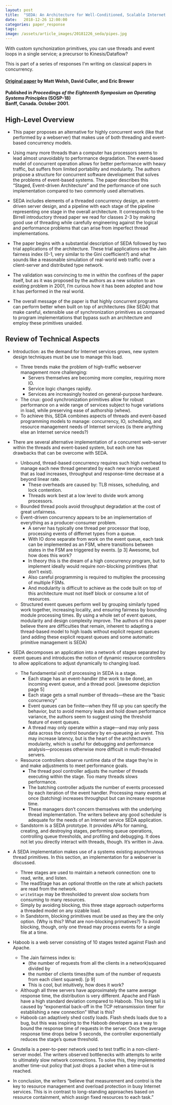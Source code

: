 ```yaml
---
layout: post
title:  "SEDA: An Architecture for Well-Conditioned, Scalable Internet Services"
date:   2018-12-26 12:00:00
categories: paper_response
tags: 
image: /assets/article_images/20181226_seda/pipes.jpg
---
```


With custom synchonization primitives, you can use threads and event loops in a single service; a precursor to Kinesis/Dataflow?

This is part of a series of responses I'm writing on classical papers in concurrency.

#### [Original paper](http://www.sosp.org/2001/papers/welsh.pdf) by Matt Welsh, David Culler, and Eric Brewer
#### Published in *Proceedings of the Eighteenth Symposium on Operating Systems Principles* (SOSP-18) <br> Banff, Canada. October 2001.

## High-Level Overview

  * This paper proposes an alternative for highly concurrent work (like that performed by a webserver) that makes use of both threading and event-based concurrency models. 

  * Using many more threads than a computer has processors seems to lead almost unavoidably to performance degradation. The event-based model of concurrent operation allows for better performance with heavy traffic, but suffers from limited portability and modularity. The authors propose a structure for concurrent software development that solves the problems of event-based systems. The paper describes this “Staged, Event-driven Architecture” and the performance of one such implementation compared to two commonly used alternatives. 

  * SEDA includes elements of a threaded concurrency design, an event-driven server design, and a pipeline with each stage of the pipeline representing one stage in the overall architecture. It corresponds to the Birrell introductory thread paper we read for classes 2-3 by making good use of threading while carefully engineering against the logical and performance problems that can arise from imperfect thread implementations. 

  * The paper begins with a substantial description of SEDA followed by two trial applications of the architecture. These trial applications use the Jain fairness index (0-1, very similar to the Gini coefficient?) and what sounds like a reasonable simulation of real-world web traffic over a client-server and distributed type network.

  * The validation was convincing to me in within the confines of the paper itself, but as it was proposed by the authors as a new solution to an existing problem in 2001, I’m curious how it has been adopted and how it has performed in the real world.

  * The overall message of the paper is that highly concurrent programs can perform better when built on top of architectures (like SEDA) that make careful, extensible use of synchronization primitives as compared to program implementations that bypass such an architecture and employ these primitives unaided. 

## Review of Technical Aspects

* Introduction: as the demand for Internet services grows, new system design techniques must be use to manage this load.
  * Three trends make the problem of high-traffic webserver management more challenging:
    * Servers themselves are becoming more complex, requiring more IO.
    * Service logic changes rapidly.
    * Services are increasingly hosted on general-purpose hardware.
  * The crux: good synchronization primitives allow for robust performance on a wide range of services subject to huge variations in load, while preserving ease of authorship (whew).
  * To achieve this, SEDA combines aspects of threads and event-based programming models to manage: concurrency, IO, scheduling, and resource management needs of Internet services (is there anything else an Internet service needs?) 

* There are several alternative implementation of a concurrent web-server within the threads and event-based system, but each one has drawbacks that can be overcome with SEDA.
  * Unbound, thread-based concurrency requires such high overhead to manage each new thread generated by each new service request that as load increases, throughput and response-time decrease at a beyond linear rate. 
    * These overheads are caused by: TLB misses, scheduling, and lock contention. 
    * Threads work best at a low level to divide work among processors.
  * Bounded thread pools avoid throughput degradation at the cost of great unfairness. 
  * Event-driven concurrency appears to be an implementation of everything as a producer-consumer problem. 
    * A server has typically one thread per processor that loop, processing events of differnet types from a queue.
    * With IO done separate from work on the event queue, each task can be implemented as an FSM, where transitions between states in the FSM are triggered by events. [p 3] Awesome, but how does this work?
    * In theory this is the dream of a high concurrency program, but to implement ideally would require non-blocking primitives (that don’t exist).
    * Also careful programming is required to multiplex the processing of multiple FSMs.
    * And modularity is difficult to achieve as the code built on top of this architecture must not itself block or consume a lot of resources.
  * Structured event queues perform well by grouping similarly typed work together, increasing locality, and ensuring fairness by bounding module processing times. By using a whole set of event queues, modularity and design complexity improve. The authors of this paper believe there are difficulties that remain, inherent to adapting a thread-based model to high loads without explicit request queues (and adding these explicit request queues and some automatic primitive management is SEDA)

* SEDA decomposes an application into a network of stages separated by event queues and introduces the notion of dynamic resource controllers to allow applications to adjust dynamically to changing load.
  * The fundamental unit of processing in SEDA is a stage.
    * Each stage has an event-handler (the work to be done), an incoming event queue, and a thread pool. [awesome depiction page 5]
    * Each stage gets a small number of threads—these are the “basic concurrency”
    * Event queues can be finite—when they fill up you can specify the behavior, but to avoid memory leaks and hold down performance variance, the authors seem to suggest using the threshold feature of event queues.
    * A thread may only operate within a stage—and may only pass data across the control boundary by en-queueing an event. This may increase latency, but is the heart of the architecture’s modularity, which is useful for debugging and performance analysis—processes otherwise more difficult in multi-threaded servers.
  * Resource controllers observe runtime data of the stage they’re in and make adjustments to meet performance goals.
    * The thread pool controller adjusts the number of threads executing within the stage. Too many threads slows performance.
    * The batching controller adjusts the number of events processed by each iteration of the event handler. Processing many events at once (batching) increases throughput but can increase response time. 
    * These managers don’t concern themselves with the underlying thread implementation. The writers believe any good scheduler is adequate for the needs of an Internet service SEDA application.
  * Sandstorm is a SEDA prototype. It provides APIs for naming, creating, and destroying stages, performing queue operations, controlling queue thresholds, and profiling and debugging. It does not let you directly interact with threads, though. It’s written in Java.
* A SEDA implementation makes use of a systems existing asynchronous thread primitives. In this section, an implementation for a webserver is discussed.
  * Three stages are used to maintain a network connection: one to read, write, and listen. 
  * The readStage has an optional throttle on the rate at which packets are read from the network. 
  * `writeStage` may be thresholded to prevent slow sockets from consuming to many resources. 
  * Simply by avoiding blocking, this three stage approach outperforms a threaded model on any sizable load.
  * In Sandstorm, blocking primitives must be used as they are the only option. {Why is this? What are non-blocking primatives?} To avoid blocking, though, only one thread may process events for a single file at a time.

* Haboob is a web server consisting of 10 stages tested against Flash and Apache. 
  * The Jain fairness index is:
    * (the number of requests from all the clients in a network)squared 
divided by
    * the number of clients times(the sum of the number of requests from each  client squared). [p 9]
    * This is cool, but intuitively, how does it work?
  * Although all three servers have approximately the same average response time, the distribution is very different. Apache and Flash have a high standard deviation compared to Haboob. This long tail is caused by “exponential back-off in the TCP retransmission timer for establishing a new connection” What is this?
  * Haboob can adaptively shed costly loads. Flash sheds loads due to a bug, but this was inspiring to the Haboob developers as a way to bound the response time of requests in the server. Once the average response time drops below 5 seconds, the controller exponentially reduces the stage’s queue threshold. 

* Gnutella is a peer-to-peer network used to test traffic in a non-client-server model. The writers observed bottlenecks with attempts to write to ultimately slow network connections. To solve this, they implemented another time-out policy that just drops a packet when a time-out is reached.

* In conclusion, the writers “believe that measurement and control is the key to resource management and overload protection in busy Internet services. This is in contrast to long-standing approaches based on resource containment, which assign fixed resources to each task.”
